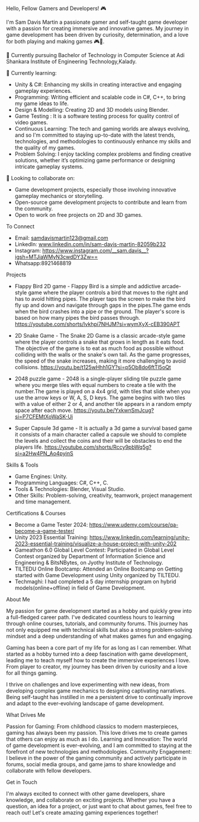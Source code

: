 Hello, Fellow Gamers and Developers! 🎮

I'm Sam Davis Martin a passionate gamer and self-taught game developer with a passion for creating immersive and innovative games. My journey in game development has been driven by curiosity, determination, and a love for both playing and making games 🎮👾.

🔭 Currently pursuing Bachelor of Technology in Computer Science at Adi Shankara Institute of Engineering Technology,Kalady.

🌱 Currently learning:
- Unity & C#: Enhancing my skills in creating interactive and engaging gameplay experiences.
- Programming: Writing efficient and scalable code in C#, C++, to bring my game ideas to life.
- Design & Modelling: Creating 2D and 3D models using Blender.
- Game Testing : It is a software testing process for quality control of video games.
- Continuous Learning: The tech and gaming worlds are always evolving, and so I'm committed to staying up-to-date with the latest trends, technologies, and methodologies to continuously enhance my skills and the quality of my games.
- Problem Solving: I enjoy tackling complex problems and finding creative solutions, whether it’s optimizing game performance or designing intricate gameplay systems.
  
👯 Looking to collaborate on: 
- Game development projects, especially those involving innovative gameplay mechanics or storytelling.
- Open-source game development projects to contribute and learn from the community.
- Open to work on free projects on 2D and 3D games.

To Connect 
- Email: samdavismartin123@gmail.com
- LinkedIn: www.linkedin.com/in/sam-davis-martin-82059b232
- Instagram: https://www.instagram.com/__sam.davis__?igsh=MTJiaWMyN3cwdDY3Zw==
- Whatsapp:8921468819

Projects
- Flappy Bird 2D game - Flappy Bird is a simple and addictive arcade-style game where the player controls a bird that moves to the right and has to avoid hitting pipes. The player taps the screen to make the bird fly up and down and navigate through gaps in the pipes.The game ends when the bird crashes into a pipe or the ground. The player's score is based on how many pipes the bird passes through.
https://youtube.com/shorts/lvkhpi7NHJM?si=wymXyX-cEB390APT

- 2D Snake Game - The Snake 2D Game is a classic arcade-style game where the player controls a snake that grows in length as it eats food. The objective of the game is to eat as much food as possible without colliding with the walls or the snake's own tail. As the game progresses, the speed of the snake increases, making it more challenging to avoid collisions.
https://youtu.be/t125wHhh1GY?si=p5Ob8do6ftTl5oQt
  
- 2048 puzzle game - 2048 is a single-player sliding tile puzzle game where you merge tiles with equal numbers to create a tile with the number.The game is played on a 4x4 grid, with tiles that slide when you use the arrow keys or W, A, S, D keys. The game begins with two tiles with a value of either 2 or 4, and another tile appears in a random empty space after each move.
https://youtu.be/YxkwnSmJcug?si=P7CFEMtXoWaSK-Ui

- Super Capsule 3d game - It is actually a 3d game a survival based game it consists of a main character called a capsule we should to complete the levels and collect the coins and their will be obstacles to end the players life. https://youtube.com/shorts/Rccy9pbWq5g?si=a2Hw4PN_Ao4pyinS

 Skills & Tools
 - Game Engines: Unity.
 - Programming Languages: C#, C++, C.
 - Tools & Technologies: Blender, Visual Studio.
 - Other Skills: Problem-solving, creativity, teamwork, project management and time management.

 Certifications & Courses
- Become a Game Tester 2024: https://www.udemy.com/course/qa-become-a-game-tester/
- Unity 2023 Essential Training: https://www.linkedin.com/learning/unity-2023-essential-training/visualize-a-house-project-with-unity-202
- Gameathon 6.0 Global Level Contest: Participated in Global Level Contest organized by Department of Information Science and Engineering & BitsNBytes, on Jyothy Institute of Technology.
- TILTEDU Online Bootcamp: Attended an Online Bootcamp on Getting started with Game Development using Unity organized by TILTEDU.
- Techmaghi: I had completed a 5 day internship program on hybrid models(online+offline) in field of Game Development.


About Me
 
My passion for game development started as a hobby and quickly grew into a full-fledged career path. I've dedicated countless hours to learning through online courses, tutorials, and community forums. This journey has not only equipped me with technical skills but also a strong problem-solving mindset and a deep understanding of what makes games fun and engaging.

Gaming has been a core part of my life for as long as I can remember. What started as a hobby turned into a deep fascination with game development, leading me to teach myself how to create the immersive experiences I love. From player to creator, my journey has been driven by curiosity and a love for all things gaming.

I thrive on challenges and love experimenting with new ideas, from developing complex game mechanics to designing captivating narratives. Being self-taught has instilled in me a persistent drive to continually improve and adapt to the ever-evolving landscape of game development.


What Drives Me


Passion for Gaming: From childhood classics to modern masterpieces, gaming has always been my passion. This love drives me to create games that others can enjoy as much as I do.
Learning and Innovation: The world of game development is ever-evolving, and I am committed to staying at the forefront of new technologies and methodologies.
Community Engagement: I believe in the power of the gaming community and actively participate in forums, social media groups, and game jams to share knowledge and collaborate with fellow developers.


Get in Touch
 
I'm always excited to connect with other game developers, share knowledge, and collaborate on exciting projects. Whether you have a question, an idea for a project, or just want to chat about games, feel free to reach out!
Let's create amazing gaming experiences together!
